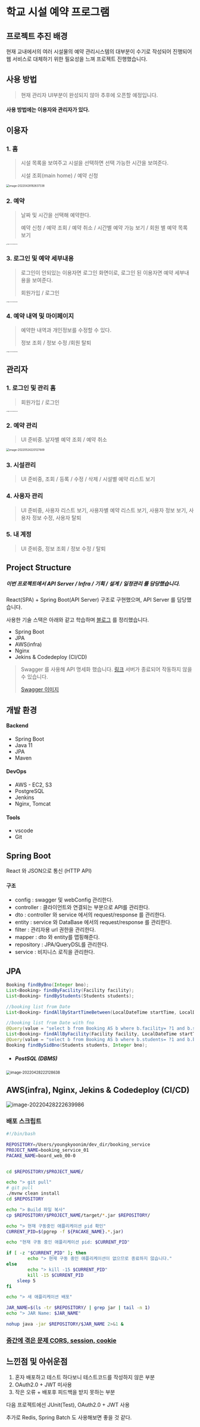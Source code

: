 # 학교 시설 예약 프로그램

## 프로젝트 추진 배경

현재 교내에서의 여러 시설물의 예약 관리시스템의 대부분이 수기로 작성되어 진행되어 웹 서비스로 대체하기 위한 필요성을 느껴 프로젝트 진행했습니다.



## 사용 방법

>현재 관리자 UI부분이 완성되지 않아 추후에 오픈할 예정입니다.



#### 사용 방법에는 이용자와 관리자가 있다.

## 이용자

### 1. 홈

>시설 목록을 보여주고 시설을 선택하면 선택 가능한 시간을 보여준다.
>
>시설 조회(main home) / 예약 신청

<img src="./images/image-20220428182637338.png" alt="image-20220428182637338" style="zoom:50%;" />



### 2. 예약

> 날짜 및 시간을 선택해 예약한다.
>
> 예약 신청 / 예약 조회  / 예약 취소 / 시간별 예약 가능 보기 / 회원 별 예약 목록 보기

<img src="./images/image-20220428182807543.png" alt="image-20220428182807543" style="zoom:15%;" />

### 3. 로그인 및 예약 세부내용

> 로그인이 안되있는 이용자면 로그인 화면이로, 로그인 된 이용자면 예약 세부내용을 보여준다.
>
> 회원가입 / 로그인 

<img src="./images/image-20220428183558578.png" alt="image-20220428183558578" style="zoom:15%;" />



### 4. 예약 내역 및 마이페이지

> 예약한 내역과 개인정보를 수정할 수 있다.
>
> 정보 조회 / 정보 수정 /회원 탈퇴 

<img src="./images/image-20220428182935262.png" alt="image-20220428182935262" style="zoom:15%;" />

## 관리자

### 1. 로그인 및 관리 홈

> 회원가입 / 로그인

<img src="./images/image-20220428184453332.png" alt="image-20220428184453332" style="zoom:15%;" />



### 2. 예약 관리

> UI 준비중. 날자별 예약 조회  / 예약 취소


<img src="../images/image-20220524220127449.png" alt="image-20220524220127449" style="zoom:50%;" />

### 3. 시설관리

> UI 준비중, 조회 / 등록 / 수정 / 삭제 / 시설별 예약 리스트 보기




### 4. 사용자 관리

> UI 준비중, 사용자 리스트 보기, 사용자별 예약 리스트 보기, 사용자 정보 보기, 사용자 정보 수정, 사용자 탈퇴 

### 5. 내 계정

> UI 준비중, 정보 조회 / 정보 수정 / 탈퇴



## Project Structure

##### 이번 프로젝트에서 API Server / Infra / 기획 / 설계 / 일정관리 를 담당했습니다.

React(SPA) + Spring Boot(API Server) 구조로 구현했으며, API Server 를 담당했습니다.

사용한 기술 스택은 아래와 같고 학습하며  [블로그](https://iyk2h.tistory.com/category/Spring) 를 정리했습니다.
- Spring Boot
- JPA
- AWS(infra)
- Nginx
- Jekins & Codedeploy (CI/CD)

> Swagger 를 사용해 API 명세화 했습니다. [링크](http://3.94.44.116:8080/swagger-ui/index.html#/) 서버가 종료되어 작동하지 않을 수 있습니다.
>
> [Swagger 이미지](Documents/api/api_list.md) 



## 개발 환경

#### Backend

- Spring Boot
- Java 11
- JPA
- Maven

#### DevOps

- AWS - EC2, S3
- PostgreSQL
- Jenkins
- Nginx, Tomcat

#### Tools

- vscode
- Git



## Spring Boot

React 와 JSON으로 통신 (HTTP API)

#### 구조

- config : swagger 및 webConfig 관리한다.
- controller : 클라이언트와 연결되는 부분으로 API를 관리한다.
- dto : controller 와 service 에서의 request/response 를 관리한다.
- entity : service 와 DataBase 에서의 request/response 를 관리한다. 
- filter : 관리자용 url 권한을 관리한다.
- mapper : dto 와 entity를 맵핑해준다.
- repository : JPA/QueryDSL를 관리한다.
- service : 비지니스 로직을 관리한다.

## JPA

``` java
Booking findByBno(Integer bno);
List<Booking> findByFacility(Facility facility);
List<Booking> findByStudents(Students students);

//booking list from Date
List<Booking> findAllByStartTimeBetween(LocalDateTime startTime, LocalDateTime endTime);

//booking list from Date with fno
@Query(value = "select b from Booking AS b where b.facility= ?1 and b.startTime between ?2 and ?3 order by b.startTime")
List<Booking> findAllByFacility(Facility facility, LocalDateTime startTime, LocalDateTime endTime);
@Query(value = "select b from Booking AS b where b.students= ?1 and b.bno= ?2")
Booking findBySidBno(Students students, Integer bno);
```

- ##### PostSQL (DBMS)

<img src="./images/image-20220428222128638.png" alt="image-20220428222128638" style="zoom:70%;" />



## AWS(infra), Nginx, Jekins & Codedeploy (CI/CD)

![image-20220428222639986](./images/image-20220428222639986.png)

### 배포 스크립트

``` sh
#!/bin/bash

REPOSITORY=/Users/youngkyoonim/dev_dir/booking_service
PROJECT_NAME=booking_service_01
PACAKE_NAME=board_web_00-0


cd $REPOSITORY/$PROJECT_NAME/

echo "> git pull"
# git pull
./mvnw clean install
cd $REPOSITORY

echo "> Build 파일 복사"
cp $REPOSITORY/$PROJECT_NAME/target/*.jar $REPOSITORY/

echo "> 현재 구동중인 애플리케이션 pid 확인"
CURRENT_PID=$(pgrep -f ${PACAKE_NAME}.*.jar)

echo "현재 구동 중인 애플리케이션 pid: $CURRENT_PID"

if [ -z "$CURRENT_PID" ]; then
        echo "> 현재 구동 중인 애플리케이션이 없으므로 종료하지 않습니다."
else
        echo "> kill -15 $CURRENT_PID"
        kill -15 $CURRENT_PID
    sleep 5
fi

echo "> 새 애플리케이션 배포"

JAR_NAME=$(ls -tr $REPOSITORY/ | grep jar | tail -n 1)
echo "> JAR Name: $JAR_NAME"

nohup java -jar $REPOSITORY/$JAR_NAME 2>&1 &
```



### [중간에 겪은 문제 CORS, session, cookie](Documents/troubleshooting/CORS,session,cookie.md) 



## 느낀점 및 아쉬운점

1. 혼자 배포하고 테스트 하다보니 테스트코드를 작성하지 않은 부분
1. OAuth2.0 + JWT 미사용
1. 작은 오류 + 배포후 피드백을 받지 못하는 부분

다음 프로젝트에선 JUnit(Test), OAuth2.0 + JWT 사용 

추가로 Redis, Spring Batch 도 사용해보면 좋을 것 같다.
